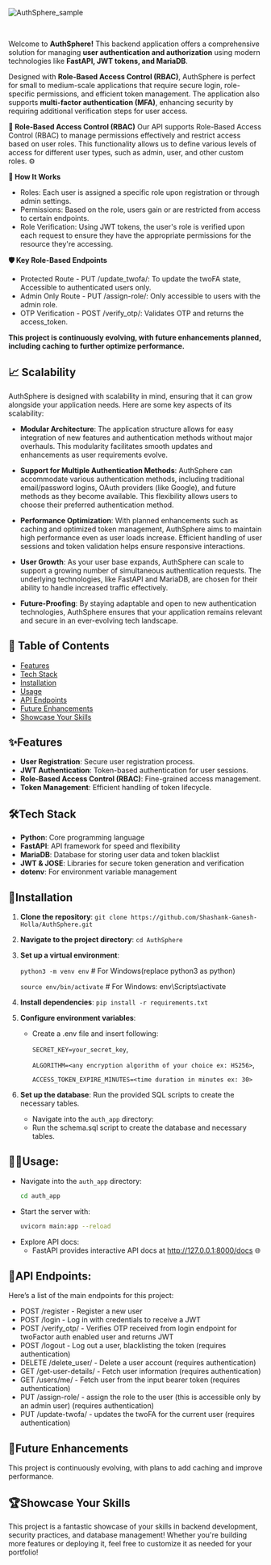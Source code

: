 


![AuthSphere_sample](https://github.com/user-attachments/assets/3de98537-966c-49c2-a653-c64603d0a090)



<br>

Welcome to **AuthSphere!** This backend application offers a comprehensive solution for managing **user authentication and authorization** using modern technologies like **FastAPI, JWT tokens, and MariaDB**.

Designed with **Role-Based Access Control (RBAC)**, AuthSphere is perfect for small to medium-scale applications that require secure login, role-specific permissions, and efficient token management. The application also supports **multi-factor authentication (MFA)**, enhancing security by requiring additional verification steps for user access.

**🔐 Role-Based Access Control (RBAC)**
Our API supports Role-Based Access Control (RBAC) to manage permissions effectively and restrict access based on user roles. This functionality allows us to define various levels of access for different user types, such as admin, user, and other custom roles. ⚙️

   **🎯 How It Works**
   - Roles: Each user is assigned a specific role upon registration or through admin settings.
   - Permissions: Based on the role, users gain or are restricted from access to certain endpoints.
   - Role Verification: Using JWT tokens, the user's role is verified upon each request to ensure they have the appropriate permissions for the resource they're accessing.

   **🛡️ Key Role-Based Endpoints**
   - Protected Route - PUT /update_twofa/: To update the twoFA state, Accessible to authenticated users only.
   - Admin Only Route - PUT /assign-role/: Only accessible to users with the admin role.
   - OTP Verification - POST /verify_otp/: Validates OTP and returns the access_token.

**This project is continuously evolving, with future enhancements planned, including caching to further optimize performance.**

## 📈 Scalability

AuthSphere is designed with scalability in mind, ensuring that it can grow alongside your application needs. Here are some key aspects of its scalability:

- **Modular Architecture**: The application structure allows for easy integration of new features and authentication methods without major overhauls. This modularity facilitates smooth updates and enhancements as user requirements evolve.

- **Support for Multiple Authentication Methods**: AuthSphere can accommodate various authentication methods, including traditional email/password logins, OAuth providers (like Google), and future methods as they become available. This flexibility allows users to choose their preferred authentication method.

- **Performance Optimization**: With planned enhancements such as caching and optimized token management, AuthSphere aims to maintain high performance even as user loads increase. Efficient handling of user sessions and token validation helps ensure responsive interactions.

- **User Growth**: As your user base expands, AuthSphere can scale to support a growing number of simultaneous authentication requests. The underlying technologies, like FastAPI and MariaDB, are chosen for their ability to handle increased traffic effectively.

- **Future-Proofing**: By staying adaptable and open to new authentication technologies, AuthSphere ensures that your application remains relevant and secure in an ever-evolving tech landscape.


## 📖 Table of Contents
- [Features](#features)
- [Tech Stack](#%EF%B8%8Ftech-stack)
- [Installation](#installation)
- [Usage](#usage)
- [API Endpoints](#api-endpoints)
- [Future Enhancements](#future-enhancements)
- [Showcase Your Skills](#showcase-your-skills)


## ✨Features
- **User Registration**: Secure user registration process.
- **JWT Authentication**: Token-based authentication for user sessions.
- **Role-Based Access Control (RBAC)**: Fine-grained access management.
- **Token Management**: Efficient handling of token lifecycle.

## 🛠️Tech Stack
- **Python**: Core programming language
- **FastAPI**: API framework for speed and flexibility
- **MariaDB**: Database for storing user data and token blacklist
- **JWT & JOSE**: Libraries for secure token generation and verification
- **dotenv**: For environment variable management


## 🚀Installation
1. **Clone the repository**:
    `git clone https://github.com/Shashank-Ganesh-Holla/AuthSphere.git`
2. **Navigate to the project directory**:
   `cd AuthSphere`
3. **Set up a virtual environment**:
   
   `python3 -m venv env` # For Windows(replace python3 as python)
   
   `source env/bin/activate`  # For Windows: env\Scripts\activate
5. **Install dependencies**:
  `pip install -r requirements.txt`
6. **Configure environment variables**:
   - Create a .env file and insert following:
     
     `SECRET_KEY=your_secret_key`,
     
      `ALGORITHM=<any encryption algorithm of your choice ex: HS256>`,
     
      `ACCESS_TOKEN_EXPIRE_MINUTES=<time duration in minutes ex: 30>`
7. **Set up the database**:
   Run the provided SQL scripts to create the necessary tables.
   - Navigate into the `auth_app` directory:
   - Run the schema.sql script to create the database and necessary tables.
   
## 🧑‍💻Usage: 
   - Navigate into the `auth_app` directory:
     ```bash
     cd auth_app
     ```
   - Start the server with:
     ```bash
     uvicorn main:app --reload
     ```
   - Explore API docs:
     - FastAPI provides interactive API docs at http://127.0.0.1:8000/docs 🌐

## 🔗API Endpoints:
Here’s a list of the main endpoints for this project:

- POST /register - Register a new user
- POST /login - Log in with credentials to receive a JWT
- POST /verify_otp/ - Verifies OTP received from login endpoint for twoFactor auth enabled user and returns JWT
- POST /logout - Log out a user, blacklisting the token (requires authentication)
- DELETE /delete_user/ - Delete a user account (requires authentication)
- GET /get-user-details/ - Fetch user information (requires authentication)
- GET /users/me/ - Fetch user from the input bearer token (requires authentication)
- PUT /assign-role/ - assign the role to the user (this is accessible only by an admin user) (requires authentication)
- PUT /update-twofa/ - updates the twoFA for the current user (requires authentication)


## 🌱Future Enhancements 
This project is continuously evolving, with plans to add caching and improve performance.

## 🏆Showcase Your Skills
This project is a fantastic showcase of your skills in backend development, security practices, and database management! Whether you're building more features or deploying it, feel free to customize it as needed for your portfolio!
